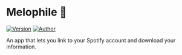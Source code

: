 # Melophile 🎵

[![Version](https://img.shields.io/badge/version-1.0.0-blue.svg)](https://github.com/diem0n/melophile)
[![Author](https://img.shields.io/badge/author-diem0n-green.svg)](https://github.com/diem0n)

An app that lets you link to your Spotify account and download your information.

